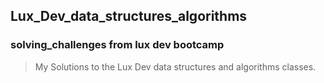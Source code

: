 ## Lux_Dev_data_structures_algorithms
### solving_challenges from lux dev bootcamp

> My Solutions to the Lux Dev data structures and algorithms classes.
